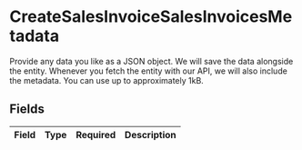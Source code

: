 # CreateSalesInvoiceSalesInvoicesMetadata

Provide any data you like as a JSON object. We will save the data alongside the entity. Whenever you fetch the entity with our API, we will also include the metadata. You can use up to approximately 1kB.


## Fields

| Field       | Type        | Required    | Description |
| ----------- | ----------- | ----------- | ----------- |
